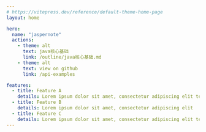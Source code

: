 ```yaml
---
# https://vitepress.dev/reference/default-theme-home-page
layout: home

hero:
  name: "jaspernote" 
  actions:
    - theme: alt
      text: java核心基础
      link: /outline/java核心基础.md
    - theme: alt
      text: view on github
      link: /api-examples

features:
  - title: Feature A
    details: Lorem ipsum dolor sit amet, consectetur adipiscing elit text test
  - title: Feature B
    details: Lorem ipsum dolor sit amet, consectetur adipiscing elit
  - title: Feature C
    details: Lorem ipsum dolor sit amet, consectetur adipiscing elit test test
---
```

